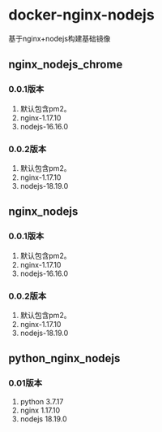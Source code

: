 # docker-nginx-nodejs

基于nginx+nodejs构建基础镜像

## nginx_nodejs_chrome

### 0.0.1版本
1. 默认包含pm2。
2. nginx-1.17.10
3. nodejs-16.16.0

### 0.0.2版本
1. 默认包含pm2。
2. nginx-1.17.10
3. nodejs-18.19.0

## nginx_nodejs

### 0.0.1版本
1. 默认包含pm2。
2. nginx-1.17.10
3. nodejs-16.16.0

### 0.0.2版本
1. 默认包含pm2。
2. nginx-1.17.10
3. nodejs-18.19.0

## python_nginx_nodejs

### 0.01版本
1. python 3.7.17
2. nginx 1.17.10
3. nodejs 18.19.0